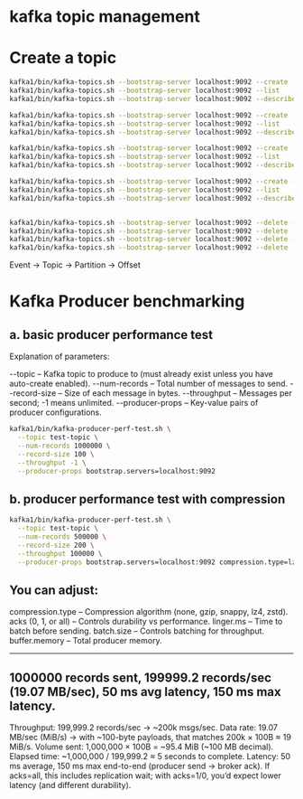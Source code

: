 


kafka topic management
========================


# Create a topic

```bash
kafka1/bin/kafka-topics.sh --bootstrap-server localhost:9092 --create --topic topic1 --partitions 1
kafka1/bin/kafka-topics.sh --bootstrap-server localhost:9092 --list
kafka1/bin/kafka-topics.sh --bootstrap-server localhost:9092 --describe --topic topic1

kafka1/bin/kafka-topics.sh --bootstrap-server localhost:9092 --create --topic topic2 --partitions 2
kafka1/bin/kafka-topics.sh --bootstrap-server localhost:9092 --list
kafka1/bin/kafka-topics.sh --bootstrap-server localhost:9092 --describe --topic topic2

kafka1/bin/kafka-topics.sh --bootstrap-server localhost:9092 --create --topic topic3 --partitions 3
kafka1/bin/kafka-topics.sh --bootstrap-server localhost:9092 --list
kafka1/bin/kafka-topics.sh --bootstrap-server localhost:9092 --describe --topic topic3

kafka1/bin/kafka-topics.sh --bootstrap-server localhost:9092 --create --topic topic4 --partitions 40
kafka1/bin/kafka-topics.sh --bootstrap-server localhost:9092 --list
kafka1/bin/kafka-topics.sh --bootstrap-server localhost:9092 --describe --topic topic4


kafka1/bin/kafka-topics.sh --bootstrap-server localhost:9092 --delete --topic topic1
kafka1/bin/kafka-topics.sh --bootstrap-server localhost:9092 --delete --topic topic2
kafka1/bin/kafka-topics.sh --bootstrap-server localhost:9092 --delete --topic topic3
kafka1/bin/kafka-topics.sh --bootstrap-server localhost:9092 --delete --topic topic4

``` 


Event -> Topic -> Partition -> Offset


Kafka Producer benchmarking
==========================


a. basic producer performance test
--------------------------------
Explanation of parameters:

--topic – Kafka topic to produce to (must already exist unless you have auto-create enabled).
--num-records – Total number of messages to send.
--record-size – Size of each message in bytes.
--throughput – Messages per second; -1 means unlimited.
--producer-props – Key-value pairs of producer configurations.


```bash
kafka1/bin/kafka-producer-perf-test.sh \
  --topic test-topic \
  --num-records 1000000 \
  --record-size 100 \
  --throughput -1 \
  --producer-props bootstrap.servers=localhost:9092
```

b. producer performance test with compression
-----------------------------------

```bash
kafka1/bin/kafka-producer-perf-test.sh \
  --topic test-topic \
  --num-records 500000 \
  --record-size 200 \
  --throughput 100000 \
  --producer-props bootstrap.servers=localhost:9092 compression.type=lz4 acks=1
```

You can adjust:
----------------
compression.type – Compression algorithm (none, gzip, snappy, lz4, zstd).
acks (0, 1, or all) – Controls durability vs performance.
linger.ms – Time to batch before sending.
batch.size – Controls batching for throughput.
buffer.memory – Total producer memory.


------------------
1000000 records sent, 199999.2 records/sec (19.07 MB/sec), 50 ms avg latency, 150 ms max latency.
------------------
Throughput: 199,999.2 records/sec → ~200k msgs/sec.
Data rate: 19.07 MB/sec (MiB/s) → with ~100-byte payloads, that matches 200k × 100B ≈ 19 MiB/s.
Volume sent: 1,000,000 × 100B = ~95.4 MiB (~100 MB decimal).
Elapsed time: ~1,000,000 / 199,999.2 ≈ 5 seconds to complete.
Latency: 50 ms average, 150 ms max end-to-end (producer send → broker ack).
If acks=all, this includes replication wait; with acks=1/0, you’d expect lower latency (and different durability).



